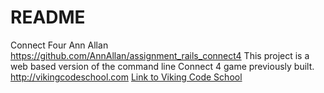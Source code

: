 # README

Connect Four
Ann Allan https://github.com/AnnAllan/assignment_rails_connect4
This project is a web based version of the command line Connect 4 game previously built.
 http://vikingcodeschool.com
<a href="http://vikingcodeschool.com">Link to Viking Code School</a>
